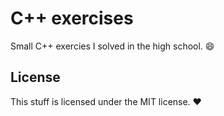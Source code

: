 C++ exercises
=============
Small C++ exercies I solved in the high school. :smile:

## License
This stuff is licensed under the MIT license. :heart:
